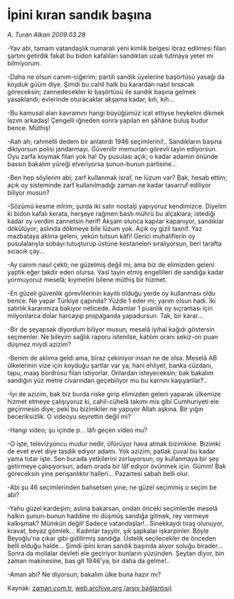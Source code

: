 # İpini kıran  sandık başına

*A. Turan Alkan 2009.03.28*

<tr><td class="metin" colspan="2" style="padding-top: 20px; padding-left: 5px; padding-right: 10px;">-Yav abi, tamam vatandaşlık numaralı yeni kimlik belgesi ibraz edilmesi filan şartını getirdik fakat bu bidon kafalıları sandıktan uzak tutmaya yeter mi bilmiyorum.</td></tr><tr><td class="metin" colspan="2" style="padding-top: 20px; padding-left: 5px; padding-right: 10px;"><p>-Daha ne olsun canım-ciğerim; partili sandık üyelerine başörtüsü yasağı da koyduk güüm diye. Şimdi bu cahil halk bu karardan nasıl tırsacak göreceksin; zannedecekler ki başörtüsü ile sandık başına gelmek yasaklandı; evlerinde oturacaklar akşama kadar, kıh, kıh...
<p>-Bu kamusal alan kavramını hangi büyüğümüz icat ettiyse heykelini dikmek lazım arkadaş! Çengelli iğneden sonra yapılan en şâhâne buluş budur bence. Müthiş!
<p>-Aah ah; rahmetli dedem bir anlatırdı 1946 seçimlerini!.. Sandıkların başına dikiyorsun polisi jandarmayı. Güvenilir memurları görevli tayin ediyorsun. Oyu zarfa koymak filan yok ha! Oy pusulası açık; o kadar adamın önünde bassın bakalım yüreği elveriyorsa şunun-bunun partisine...
<p>-Ben hep söylerim abi; zarf kullanmak israf, ne lüzum var? Bak, hesab ettim; açık oy sisteminde zarf kullanılmadığı zaman ne kadar tasarruf ediliyor biliyor musun?
<p>-Sözümü kesme mîrim; şurda iki satır nostalji yapıyoruz kendimizce. Diyelim ki bidon kafalı kerata, herşeye rağmen bastı mührü bu alçaklara; istediği kadar oy verdim zannetsin herif! Akşam olunca kapılar kapanıyor, sandıklar dökülüyor; aslında dökmeye bile lüzum yok. Açık oy gizli tasnif. Yaz mazbataya aklına geleni, yekûn tutsun kâfi! Gerici muhaliflerin oy pusulalarıyla sobayı tutuşturup üstüne kestaneleri sıralıyorsun, beri tarafta sıcacık çay...
<p>-Ay canım nasıl çekti; ne güzelmiş değil mi; ama biz de elimizden geleni yaptık eğer takdir eden olursa. Vasî tayin etmiş engellileri de sandığa kadar yormuyoruz meselâ; kıymetini bilene müthiş bir hizmet.
<p>-En güzeli güvenlik görevlilerinin kayıtlı olduğu yerde oy kullanması oldu bence. Ne yapar Türkiye çapında? Yüzde 1 eder mi; yarım olsun hadi. İki satırlık kararımıza bakıyor neticede. Adamlar 1 puanlık oy sıçraması için milyonlarca dolar harcayıp propaganda yapadursun. Tak, bir karar...
<p>-Bir de şeyapsak diyordum biliyor musun; meselâ iyihal kağıdı göstersin seçmenler. Ne bileyim sağlık raporu istenilse, katılım oranı sekiz-on puan düşmez miydi azizim?
<p>-Benim de aklıma geldi ama, biraz çekiniyor insan ne de olsa. Meselâ AB ülkelerinin vize için koyduğu şartlar var ya; hani ehliyet, banka cüzdanı, tapu, maaş bordrosu filan istiyorlar. Onlardan isteyeceksin; bak bakalım sandığın yüz metre civarından geçebiliyor mu bu karnını kaşıyanlar?..
<p>-İyi de azizim, bak biz burda riske girip elimizden geleni yaparak ülkemize hizmet etmeye çalışıyoruz ki, cahil-cühelâ takımı mis gibi Cumhuriyeti ele geçirmesin diye; peki bu bizimkiler ne yapıyor Allah aşkına. Bir yığın beceriksizlik. O videoyu seyrettin değil mi?
<p>-Hangi video; şu içinde p... lâfı geçen video mu?
<p>-O işte, televizyoncu mudur nedir, üfürüyor hava atmak bizimkine. Bizimki de evet evet diye tasdik ediyor adamı. Yok azizim, patlak çuval bu kadar yama tutar işte. Sen burada yetkilerini zorluyorsun, oy kullanmaya bir şey getirmeye çalışıyorsun, adam orada bir lâf ediyor övünmek için. Gümm! Bak göreceksin yine perişanlıktır halleri... Pazartesi sabah belli olur.
<p>-Abi şu 46 seçimlerinden bahsetsen yine; ne güzel seçimmiş o seçim be abi?
<p>-Yahu güzel kardeşim; aslına bakarsan, ondan önceki seçimlerde meselâ halkın şunun-bunun haddine mi düşmüş sandığa gitmek, rey vermeye kalkışmak? Mümkün değil! Sadece vatandaşlar!.. Sinekkaydı tıraş olunuyor, kravat, beyaz gömlek... Kadınlar tayyör, şık şapkalar iskarpinler. Böyle Beyoğlu'na çıkar gibi gidilirmiş sandığa. Üstelik seçilecekler de önceden belli olduğu halde... Şimdi ipini kıran sandık başında alıyor soluğu birader... Sonra da mollalar devleti ele geçiriyor bunların yüzünden. Şeytan diyor, bin zaman makinesine, bas git 1946'ya, bir daha da gelme!..
<p>-Aman abi? Ne diyorsun; bakalım ülke buna hazır mı? <br/></p></p></p></p></p></p></p></p></p></p></p></p></p></p></p></td></tr>

Kaynak: [zaman.com.tr](http://zaman.com.tr/yazar.do?yazino=830968), [web.archive.org (arşiv bağlantısı)](http://web.archive.org/web/20090401135952/http://zaman.com.tr:80/yazar.do?yazino=830968)
